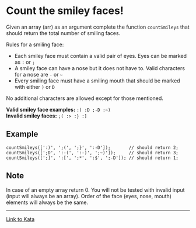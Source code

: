 # Count the smiley faces!

Given an array (arr) as an argument complete the function `countSmileys` that should return the total number of smiling faces.  

Rules for a smiling face:
- Each smiley face must contain a valid pair of eyes. Eyes can be marked as `:` or `;`
- A smiley face can have a nose but it does not have to. Valid characters for a nose are `-` or `~`
- Every smiling face must have a smiling mouth that should be marked with either `)` or `D`

No additional characters are allowed except for those mentioned.  

**Valid smiley face examples:** `:) :D ;-D :~)`  
**Invalid smiley faces:**  `;( :> :} :]`

## Example

```
countSmileys([':)', ';(', ';}', ':-D']);       // should return 2;
countSmileys([';D', ':-(', ':-)', ';~)']);     // should return 3;
countSmileys([';]', ':[', ';*', ':$', ';-D']); // should return 1;
```

## Note

In case of an empty array return 0. You will not be tested with invalid input (input will always be an array). Order of the face (eyes, nose, mouth) elements will always be the same.


***

[Link to Kata](https://www.codewars.com/kata/583203e6eb35d7980400002a/javascript)